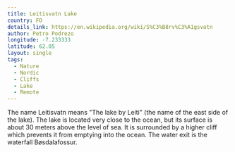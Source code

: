 ```yaml
---
title: Leitisvatn Lake
country: FO
details_link: https://en.wikipedia.org/wiki/S%C3%B8rv%C3%A1gsvatn
author: Petro Podrezo
longitude: -7.233333
latitude: 62.05
layout: single
tags:
  - Nature
  - Nordic
  - Cliffs
  - Lake
  - Remote
---
```

The name Leitisvatn means "The lake by Leiti" (the name of the east side of the lake). The lake is located very close to the ocean, but its surface is about 30 meters above the level of sea. It is surrounded by a higher cliff which prevents it from emptying into the ocean. The water exit is the waterfall Bøsdalafossur.
